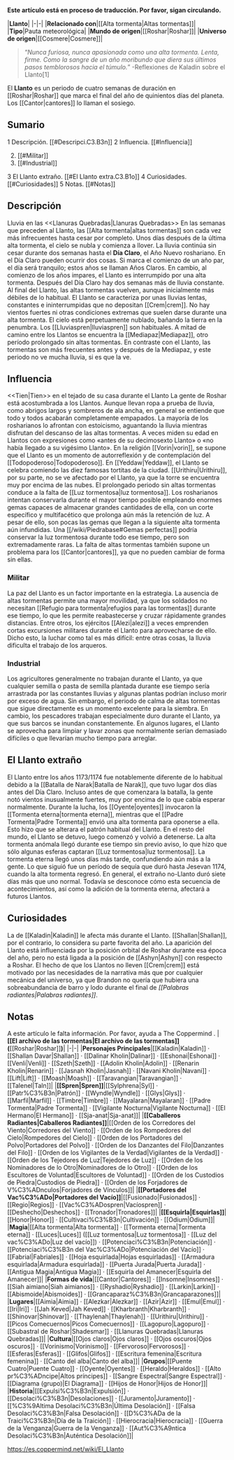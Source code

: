 **Este artículo está en proceso de traducción. Por favor, sigan circulando.**


|**Llanto**|
|-|-|
|**Relacionado con**|[[Alta tormenta\|Altas tormentas]]|
|**Tipo**|Pauta meteorológica|
|**Mundo de origen**|[[Roshar\|Roshar]]|
|**Universo de origen**|[[Cosmere\|Cosmere]]|

>“*Nunca furiosa, nunca apasionada como una alta tormenta. Lenta, firme. Como la sangre de un año moribundo que diera sus últimos pasos temblorosos hacia el túmulo.*”
\-Reflexiones de Kaladin sobre el Llanto[1]


El **Llanto** es un periodo de cuatro semanas de duración en [[Roshar\|Roshar]] que marca el final del año de quinientos días del planeta. Los [[Cantor\|cantores]] lo llaman el sosiego.

## Sumario

1 Descripción. [[#Descripci.C3.B3n]] 
2 Influencia. [[#Influencia]] 

2. [[#Militar]] 
2. [[#Industrial]] 


3 El Llanto extraño. [[#El Llanto extra.C3.B1o]] 
4 Curiosidades. [[#Curiosidades]] 
5 Notas. [[#Notas]] 


## Descripción
  Lluvia en las <<Llanuras Quebradas\|Llanuras Quebradas>>
En las semanas que preceden al Llanto, las [[Alta tormenta\|altas tormentas]] son cada vez más infrecuentes hasta cesar por completo. Unos días después de la última alta tormenta, el cielo se nubla y comienza a llover. La lluvia continúa sin cesar durante dos semanas hasta el **Día Claro**, el Año Nuevo roshariano. En el Día Claro pueden ocurrir dos cosas. Si marca el comienzo de un año par, el día será tranquilo; estos años se llaman Años Claros. En cambio, al comienzo de los años impares, el Llanto es interrumpido por una alta tormenta. Después del Día Claro hay dos semanas más de lluvia constante. Al final del Llanto, las altas tormentas vuelven, aunque inicialmente más débiles de lo habitual.
El Llanto se caracteriza por unas lluvias lentas, constantes e ininterrumpidas que no depositan [[Crem\|crem]]. No hay vientos fuertes ni otras condiciones extremas que suelen darse durante una alta tormenta. El cielo está perpetuamente nublado, bañando la tierra en la penumbra. Los [[Lluviaspren\|lluviaspren]] son habituales.
A mitad de camino entre los Llantos se encuentra la [[Mediapaz\|Mediapaz]], otro período prolongado sin altas tormentas. En contraste con el Llanto, las tormentas son más frecuentes antes y después de la Mediapaz, y este periodo no ve mucha lluvia, si es que la ve.

## Influencia
  <<Tien\|Tien>> en el tejado de su casa durante el Llanto
La gente de Roshar está acostumbrada a los Llantos. Aunque llevan ropa a prueba de lluvia, como abrigos largos y sombreros de ala ancha, en general se entiende que todo y todos acabarán completamente empapados. La mayoría de los rosharianos lo afrontan con estoicismo, aguantando la lluvia mientras disfrutan del descanso de las altas tormentas. A veces miden su edad en Llantos con expresiones como «antes de su decimosexto Llanto» o «no había llegado a su vigésimo Llanto».
En la religión [[Vorin\|vorin]], se supone que el Llanto es un momento de autorreflexión y de contemplación del [[Todopoderoso\|Todopoderoso]]. En [[Yeddaw\|Yeddaw]], el Llanto se celebra comiendo las diez famosas tortitas de la ciudad. [[Urithiru\|Urithiru]], por su parte, no se ve afectado por el Llanto, ya que la torre se encuentra muy por encima de las nubes.
El prolongado periodo sin altas tormentas conduce a la falta de [[Luz tormentosa\|luz tormentosa]]. Los rosharianos intentan conservarla durante el mayor tiempo posible empleando enormes gemas capaces de almacenar grandes cantidades de ella, con un corte específico y multifacético que prolonga aún más la retención de luz. A pesar de ello, son pocas las gemas que llegan a la siguiente alta tormenta aún infundidas. Una [[/wiki/Piedrabase#Gemas perfectas]] podría conservar la luz tormentosa durante todo ese tiempo, pero son extremadamente raras. La falta de altas tormentas también supone un problema para los [[Cantor\|cantores]], ya que no pueden cambiar de forma sin ellas.

### Militar
La paz del Llanto es un factor importante en la estrategia. La ausencia de altas tormentas permite una mayor movilidad, ya que los soldados no necesitan [[Refugio para tormenta\|refugios para las tormentas]] durante ese tiempo, lo que les permite reabastecerse y cruzar rápidamente grandes distancias. Entre otros, los ejércitos [[Alezi\|alezi]] a veces emprenden cortas excursiones militares durante el Llanto para aprovecharse de ello. Dicho esto, la luchar como tal es más difícil: entre otras cosas, la lluvia dificulta el trabajo de los arqueros.

### Industrial
Los agricultores generalmente no trabajan durante el Llanto, ya que cualquier semilla o pasta de semilla plantada durante ese tiempo sería arrastrada por las constantes lluvias y algunas plantas podrían incluso morir por exceso de agua. Sin embargo, el periodo de calma de altas tormentas que sigue directamente es un momento excelente para la siembra. En cambio, los pescadores trabajan especialmente duro durante el Llanto, ya que sus barcos se inundan constantemente.
En algunos lugares, el Llanto se aprovecha para limpiar y lavar zonas que normalmente serían demasiado difíciles o que llevarían mucho tiempo para arreglar.

## El Llanto extraño
El Llanto entre los años 1173/1174 fue notablemente diferente de lo habitual debido a la [[Batalla de Narak\|Batalla de Narak]], que tuvo lugar dos días antes del Día Claro. Incluso antes de que comenzara la batalla, la gente notó vientos inusualmente fuertes, muy por encima de lo que cabía esperar normalmente. Durante la lucha, los [[Oyente\|oyentes]] invocaron la [[Tormenta eterna\|tormenta eterna]], mientras que el [[Padre Tormenta\|Padre Tormenta]] envió una alta tormenta para oponerse a ella. Esto hizo que se alterara el patrón habitual del Llanto.
En el resto del mundo, el Llanto se detuvo, luego comenzó y volvió a detenerse. La alta tormenta anómala llegó durante ese tiempo sin previo aviso, lo que hizo que sólo algunas esferas captaran [[Luz tormentosa\|luz tormentosa]]. La tormenta eterna llegó unos días más tarde, confundiendo aún más a la gente. Lo que siguió fue un período de sequía que duró hasta Jesevan 1174, cuando la alta tormenta regresó. En general, el extraño no-Llanto duró siete días más que uno normal.
Todavía se desconoce cómo esta secuencia de acontecimientos, así como la adición de la tormenta eterna, afectará a futuros Llantos.

## Curiosidades
La  de [[Kaladin\|Kaladin]] le afecta más durante el Llanto. [[Shallan\|Shallan]], por el contrario, lo considera su parte favorita del año.
La aparición del Llanto está influenciada por la posición orbital de Roshar durante esa época del año, pero no está ligada a la posición de [[Ashyn\|Ashyn]] con respecto a Roshar.
El hecho de que los Llantos no lleven [[Crem\|crem]] está motivado por las necesidades de la narrativa más que por cualquier mecánica del universo, ya que Brandon no quería que hubiera una sobreabundancia de barro y lodo durante el final de *[[Palabras radiantes\|Palabras radiantes]]*.
## Notas




A este artículo le falta información. Por favor, ayuda a The Coppermind .
|**[[El archivo de las tormentas\|El archivo de las tormentas]] (**[[Roshar\|Roshar]]**)**|
|-|-|
|**Personajes Principales**|[[Kaladin\|Kaladin]] · [[Shallan Davar\|Shallan]] · [[Dalinar Kholin\|Dalinar]] · [[Eshonai\|Eshonai]] · [[Venli\|Venli]] · [[Szeth\|Szeth]] · [[Adolin Kholin\|Adolin]] · [[Renarin Kholin\|Renarin]] · [[Jasnah Kholin\|Jasnah]] · [[Navani Kholin\|Navani]] · [[Lift\|Lift]] · [[Moash\|Moash]] · [[Taravangian\|Taravangian]] · [[Talenel\|Taln]]|
|**[[Spren\|Spren]]**|[[Sylphrena\|Syl]] · [[Patr%C3%B3n\|Patrón]] · [[Wyndle\|Wyndle]] · [[Glys\|Glys]] · [[Marfil\|Marfil]] · [[Timbre\|Timbre]] · [[Mayalaran\|Mayalaran]] · [[Padre Tormenta\|Padre Tormenta]] · [[Vigilante Nocturna\|Vigilante Nocturna]] · [[El Hermano\|El Hermano]] · [[Sja-anat\|Sja-anat]]|
|**[[Caballeros Radiantes\|Caballeros Radiantes]]**|[[Orden de los Corredores del Viento\|Corredores del Viento]] · [[Orden de los Rompedores del Cielo\|Rompedores del Cielo]] · [[Orden de los Portadores del Polvo\|Portadores del Polvo]] · [[Orden de los Danzantes del Filo\|Danzantes del Filo]] · [[Orden de los Vigilantes de la Verdad\|Vigilantes de la Verdad]] · [[Orden de los Tejedores de Luz\|Tejedores de Luz]] · [[Orden de los Nominadores de lo Otro\|Nominadores de lo Otro]] · [[Orden de los Escultores de Voluntad\|Escultores de Voluntad]] · [[Orden de los Custodios de Piedra\|Custodios de Piedra]] · [[Orden de los Forjadores de V%C3%ADnculos\|Forjadores de Vínculos]]|
|**[[Portadores del Vac%C3%ADo\|Portadores del Vacío]]**|[[Fusionado\|Fusionados]] · [[Regio\|Regios]] · [[Vac%C3%ADospren\|Vacíospren]] · [[Deshecho\|Deshechos]] · [[Tronador\|Tronadores]]|
|**[[Esquirla\|Esquirlas]]**|[[Honor\|Honor]] · [[Cultivaci%C3%B3n\|Cultivación]] · [[Odium\|Odium]]|
|**Magia**|[[Alta tormenta\|Alta tormenta]] · [[Tormenta eterna\|Tormenta eterna]] · [[Luces\|Luces]] ([[Luz tormentosa\|Luz tormentosa]] · [[Luz del vac%C3%ADo\|Luz del vacío]]) · [[Potenciaci%C3%B3n\|Potenciación]] · [[Potenciaci%C3%B3n del Vac%C3%ADo\|Potenciación del Vacío]] · [[Fabrial\|Fabriales]] · [[Hoja esquirlada\|Hojas esquirladas]] · [[Armadura esquirlada\|Armadura esquirlada]] · [[Puerta Jurada\|Puerta Jurada]] · [[Antigua Magia\|Antigua Magia]] · [[Esquirla del Amanecer\|Esquirla del Amanecer]]|
|**Formas de vida**|[[Cantor\|Cantores]] · [[Insomne\|Insomnes]] · [[Siah aimiano\|Siah aimianos]] · [[Ryshadio\|Ryshadio]] · [[Larkin\|Larkin]] · [[Abismoide\|Abismoides]] · [[Grancaparaz%C3%B3n\|Grancaparazones]]|
|**Lugares**|[[Aimia\|Aimia]] · [[Alezkar\|Alezkar]] · [[Azir\|Azir]] · [[Emul\|Emul]] · [[Iri\|Iri]] · [[Jah Keved\|Jah Keved]] · [[Kharbranth\|Kharbranth]] · [[Shinovar\|Shinovar]] · [[Thaylenah\|Thaylenah]] · [[Urithiru\|Urithiru]] · [[Picos Comecuernos\|Picos Comecuernos]] · [[Lagopuro\|Lagopuro]] · [[Subastral de Roshar\|Shadesmar]] · [[Llanuras Quebradas\|Llanuras Quebradas]]|
|**Cultura**|[[Ojos claros\|Ojos claros]] · [[Ojos oscuros\|Ojos oscuros]] · [[Vorinismo\|Vorinismo]] · [[Fervoroso\|Fervorosos]] · [[Esferas\|Esferas]] · [[Glifos\|Glifos]] · [[Escritura femenina\|Escritura femenina]] · [[Canto del alba\|Canto del alba]]|
|**Grupos**|[[Puente Cuatro\|Puente Cuatro]] · [[Oyente\|Oyentes]] · [[Heraldo\|Heraldos]] · [[Alto pr%C3%ADncipe\|Altos príncipes]] · [[Sangre Espectral\|Sangre Espectral]] · [[Diagrama (grupo)\|El Diagrama]] · [[Hijos de Honor\|Hijos de Honor]]|
|**Historia**|[[Expulsi%C3%B3n\|Expulsión]] · [[Desolaci%C3%B3n\|Desolaciones]] · [[Juramento\|Juramento]] · [[%C3%9Altima Desolaci%C3%B3n\|Última Desolación]] · [[Falsa Desolaci%C3%B3n\|Falsa Desolación]] · [[D%C3%ADa de la Traici%C3%B3n\|Día de la Traición]] · [[Hierocracia\|Hierocracia]] · [[Guerra de la Venganza\|Guerra de la Venganza]] · [[Aut%C3%A9ntica Desolaci%C3%B3n\|Auténtica Desolación]]|



https://es.coppermind.net/wiki/El_Llanto